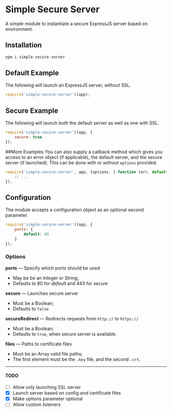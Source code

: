 # Simple Secure Server
A simple module to instantiate a secure ExpressJS server based on environment.

## Installation
```js
npm i simple-secure-server
```

## Default Example
The following will launch an ExpressJS server, without SSL.
```js
require('simple-secure-server')(app);
```

## Secure Example
The following will launch _both_ the default server as well as one with SSL.
```js
require('simple-secure-server')(app, {
    secure: true
});
```

##More Examples
You can also supply a callback method which gives you access to an error object (if applicable), the default server, and the secure server (if launched). This can be done with or without `options` provided.
```js
require('simple-secure-server', app, [options, ] function (err, default, secure) {
    // ...
});
```

## Configuration
The module accepts a configuration object as an optional second parameter.
```js
require('simple-secure-server')(app, {
    ports: {
        default: 80
    }
});
```

### Options
__ports__ &mdash; Specify which ports should be used
- May be be an Integer or String;
- Defaults to 80 for _default_ and 443 for _secure_

__secure__ &mdash; Launches secure server
- Must be a Boolean;
- Defaults to `false`

__secureRedirect__ &mdash; Redirects requests from `http://` to `https://`
- Must be a Boolean;
- Defaults to `true`, when secure server is available.

__files__ &mdash; Paths to certificate files
- Must be an Array valid file paths;
- The first element must be the `.key` file, and the second `.crt`.

____
#### TODO
- [ ] Allow only launching SSL server
- [x] Launch server based on config _and_ certificate files
- [x] Make options parameter optional
- [ ] Allow custom listeners

